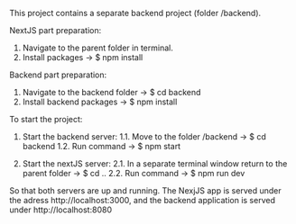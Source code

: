 This project contains a separate backend project (folder /backend).

NextJS part preparation:
1. Navigate to the parent folder in terminal.
2. Install packages -> $ npm install

Backend part preparation:
1. Navigate to the backend folder -> $ cd backend
2. Install backend packages -> $ npm install

To start the project:

1. Start the backend server:
1.1. Move to the folder /backend -> $ cd backend
1.2. Run command -> $ npm start

2. Start the nextJS server:
2.1. In a separate terminal window return to the parent folder -> $ cd ..
2.2. Run command -> $ npm run dev

So that both servers are up and running. 
The NexjJS app is served under the adress http://localhost:3000,
and the backend application is served under http://localhost:8080
